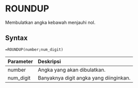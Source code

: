 # ROUNDUP

Membulatkan angka kebawah menjauhi nol.

## Syntax

```text
=ROUNDUP(number;num_digit)
```

| Parameter | Deskripsi |
| :--- | :--- |
| number | Angka yang akan dibulatkan. |
| num\_digit | Banyaknya digit angka yang diinginkan. |

